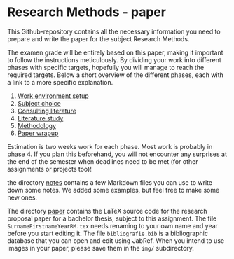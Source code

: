 # Research Methods - paper

This Github-repository contains all the necessary information you need to prepare and write the paper for the subject Research Methods.

The examen grade will be entirely based on this paper, making it important to follow the instructions meticulously. By dividing your work into different phases with specific targets, hopefully you will manage to reach the required targets. Below a short overview of the different phases, each with a link to a more specific explanation.

1. [Work environment setup](instructions/1-environment.md)
2. [Subject choice](instructions/2-subject.md)
3. [Consulting literature](instructions/3-literature.md)
4. [Literature study](instructions/4-bibliography.md)
5. [Methodology](instructions/5-methodology.md)
6. [Paper wrapup](instructions/6-final.md)

Estimation is two weeks work for each phase. Most work is probably in phase 4. If you plan this beforehand, you will not encounter any surprises at the end of the semester when deadlines need to be met (for other assignments or projects too)!

the directory [notes](notes/) contains a few Markdown files you can use to write down some notes. We added some examples, but feel free to make some new ones. 

The directory [paper](paper/) contains the LaTeX source code for the research proposal paper for a bachelor thesis, subject to this assignment. 
The file `SurnameFirstnameYearRM.tex` needs renaming to your own name and year before you start editing it. The file `bibliografie.bib` is a bibliographic database that you can open and edit using JabRef. When you intend to use images in your paper, please save them in the `img/` subdirectory.
